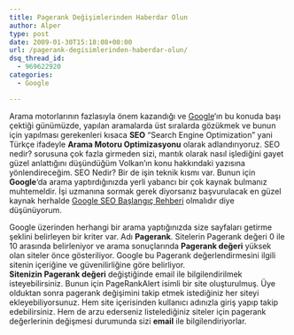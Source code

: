 ```yaml
---
title: Pagerank Değişimlerinden Haberdar Olun
author: Alper
type: post
date: 2009-01-30T15:18:08+00:00
url: /pagerank-degisimlerinden-haberdar-olun/
dsq_thread_id:
  - 969622920
categories:
  - Google

---
```

Arama motorlarının fazlasıyla önem kazandığı ve [Google][1]&#8216;ın bu konuda başı çektiği günümüzde, yapılan aramalarda üst sıralarda gözükmek ve bunun için yapılması gerekenleri kısaca **SEO** “Search Engine Optimization” yani Türkçe ifadeyle **Arama Motoru Optimizasyonu** olarak adlandırıyoruz. SEO nedir? sorusuna çok fazla girmeden sizi, mantık olarak nasıl işlediğini gayet güzel anlattığını düşündüğüm Volkan&#8217;ın konu hakkındaki yazısına yönlendireceğim. SEO Nedir? Bir de işin teknik kısmı var. Bunun için **Google**&#8216;da arama yaptırdığınızda yerli yabancı bir çok kaynak bulmanız muhtemeldir. İşi uzmanına sormak gerek diyorsanız başvurulacak en güzel kaynak herhalde [Google SEO Başlangıç Rehberi][2] olmalıdır diye düşünüyorum.

Google üzerinden herhangi bir arama yaptığınızda size sayfaları getirme şeklini belirleyen bir kriter var. Adı **Pagerank**. Sitelerin Pagerank değeri 0 ile 10 arasında belirleniyor ve arama sonuçlarında **Pagerank değeri** yüksek olan siteler önce gösteriliyor. Google bu Pagerank değerlendirmesini ilgili sitenin içeriğine ve güvenilirliğine göre belirliyor.  
**Sitenizin Pagerank değeri** değiştiğinde email ile bilgilendirilmek isteyebilirsiniz. Bunun için PageRankAlert isimli bir site oluşturulmuş. Üye olduktan sonra pagerank değişimini takip etmek istediğiniz her siteyi ekleyebiliyorsunuz. Hem site içerisinden kullanıcı adınızla giriş yapıp takip edebilirsiniz. Hem de arzu ederseniz listelediğiniz siteler için pagerank değerlerinin değişmesi durumunda sizi **email** ile bilgilendiriyorlar.

 [1]: http://www.google.com.tr
 [2]: https://www.murekkep.org/google-seo-baslangic-rehberi-707